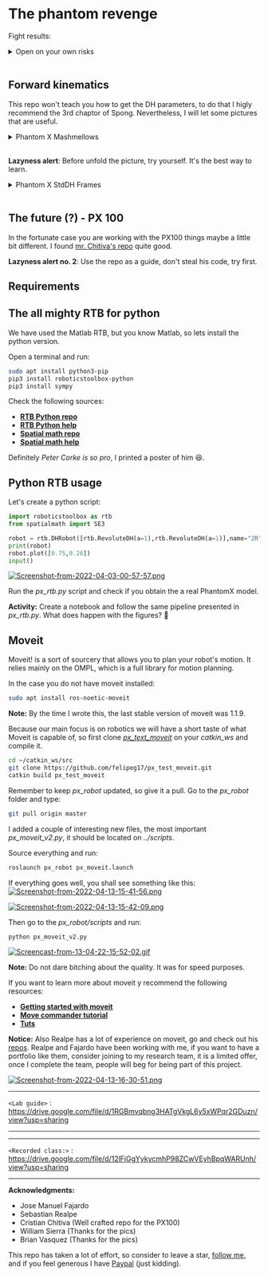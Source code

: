 # The phantom revenge

Fight results:

<details><summary>Open on your own risks</summary><p>

[![Screenshot-from-2022-04-13-16-09-08.png](https://i.postimg.cc/zGp4zkFt/Screenshot-from-2022-04-13-16-09-08.png)](https://postimg.cc/CRBcJktk)

Robot wins!

[![Screenshot-from-2022-04-13-16-09-16.png](https://i.postimg.cc/1zjT65TD/Screenshot-from-2022-04-13-16-09-16.png)](https://postimg.cc/NyRpvYQ0)

</p></details></br>


## Forward kinematics

This repo won't teach you how to get the DH parameters, to do that I higly recommend the 3rd chaptor of Spong. Nevertheless, I will let some pictures that are useful. 

<details><summary>Phantom X Mashmellows</summary>
<p align="center">
    <img src="https://i.postimg.cc/Mpjz3msp/Mediciones.jpg" width="180px" alt="measures" />
</p>
</details></br>

**Lazyness alert**: Before unfold the picture, try yourself. It's the best way to learn.

<details><summary>Phantom X StdDH Frames</summary>
<p align="center">
    <img src="https://i.postimg.cc/fLMZLnMV/phantomx.jpg" width="450px" alt="frames" />
</p>
</details></br>

## The future (?) - PX 100

In the fortunate case you are working with the PX100 things maybe a little bit different. I found [mr. Chitiva's repo](https://github.com/cychitivav/px100_description) quite good. 

**Lazyness alert no. 2**: Use the repo as a guide, don't steal his code, try first.

## Requirements

## The all mighty RTB for python 

We have used the Matlab RTB, but you know Matlab, so lets install the python version.

Open a terminal and run:

```sh
sudo apt install python3-pip
pip3 install roboticstoolbox-python
pip3 install sympy
```

Check the following sources:
 - [**RTB Python repo**](https://github.com/petercorke/robotics-toolbox-python)
 - [**RTB Python help**](https://petercorke.github.io/robotics-toolbox-python/index.html) 
 - [**Spatial math repo**](https://github.com/petercorke/spatialmath-python)
 - [**Spatial math help**](https://petercorke.github.io/spatialmath-python/)

Definitely *Peter Corke is so pro*, I printed a poster of him :laughing:.

## Python RTB usage

Let's create a python script:

```python
import roboticstoolbox as rtb
from spatialmath import SE3

robot = rtb.DHRobot([rtb.RevoluteDH(a=1),rtb.RevoluteDH(a=1)],name="2R")
print(robot)
robot.plot([0.75,0.26])
input()
```

[![Screenshot-from-2022-04-03-00-57-57.png](https://i.postimg.cc/4dbmg5Qz/Screenshot-from-2022-04-03-00-57-57.png)](https://postimg.cc/phr2QK7T)

Run the *px_rtb.py* script and check if you obtain the a real PhantomX model.

**Activity:** Create a notebook and follow the same pipeline presented in *px_rtb.py*. What does happen with the figures? :grimacing:

## Moveit

Moveit! is a sort of sourcery that allows you to plan your robot's motion. It relies mainly on the OMPL, which is a full library for motion planning. 

In the case you do not have moveit installed:

```sh
sudo apt install ros-noetic-moveit
```

**Note:** By the time I wrote this, the last stable version of moveit was 1.1.9. 

Because our main focus is on robotics we will have a short taste of what Moveit is capable of, so first clone [*px_text_moveit*](https://github.com/felipeg17/px_test_moveit.git) on your *catkin_ws* and compile it.

```sh 
cd ~/catkin_ws/src
git clone https://github.com/felipeg17/px_test_moveit.git
catkin build px_test_moveit
```

Remember to keep *px_robot* updated, so give it a pull. Go to the *px_robot* folder and type:

```sh
git pull origin master
```

I added a couple of interesting new files, the most important *px_moveit_v2.py*, it should be located on *../scripts*.

Source everything and run:

```sh 
roslaunch px_robot px_moveit.launch 
```

If everything goes well, you shall see something like this:
[![Screenshot-from-2022-04-13-15-41-56.png](https://i.postimg.cc/x1dnyBX3/Screenshot-from-2022-04-13-15-41-56.png)](https://postimg.cc/7fjFqsM5)

[![Screenshot-from-2022-04-13-15-42-09.png](https://i.postimg.cc/0yHxtZmR/Screenshot-from-2022-04-13-15-42-09.png)](https://postimg.cc/G4YZtFqq)

Then go to the *px_robot/scripts* and run:

```sh
python px_moveit_v2.py 
```

[![Screencast-from-13-04-22-15-52-02.gif](https://i.postimg.cc/MK8tfjsy/Screencast-from-13-04-22-15-52-02.gif)](https://postimg.cc/vD35pDwB)

**Note:** Do not dare bitching about the quality. It was for speed purposes.

If you want to learn more about moveit y recommend the following resources:
 - [**Getting started with moveit**](http://docs.ros.org/en/kinetic/api/moveit_tutorials/html/doc/getting_started/getting_started.html)
 - [**Move commander tutorial**](http://docs.ros.org/en/kinetic/api/moveit_tutorials/html/doc/move_group_python_interface/move_group_python_interface_tutorial.html)
 - [**Tuts**](https://moveit.picknik.ai/galactic/doc/tutorials/tutorials.html)

**Notice:** Also Realpe has a lot of experience on moveit, go and check out his [repos](https://github.com/GitSRealpe). Realpe and Fajardo have been working with me, if you want to have a portfolio like them, consider joining to my research team, it is a limited offer, once I complete the team, people will beg for being part of this project. 

[![Screenshot-from-2022-04-13-16-30-51.png](https://i.postimg.cc/xCJ0bdfz/Screenshot-from-2022-04-13-16-30-51.png)](https://postimg.cc/ygKqMsS1)

------------

`<Lab guide>` : https://drive.google.com/file/d/1RGBmvqbng3HATgVkgL6y5xWPqr2GDuzn/view?usp=sharing

------------

------------

`<Recorded class:>` : 
https://drive.google.com/file/d/12lFjGgYykycmhP98ZCwVEyhBpqWARUnh/view?usp=sharing

------------

**Acknowledgments:**

 - Jose Manuel Fajardo
 - Sebastian Realpe 
 - Cristian Chitiva (Well crafted repo for the PX100)
 - William Sierra (Thanks for the pics)
 - Brian Vasquez (Thanks for the pics)

This repo has taken a lot of effort, so consider to leave a star, [follow me](https://felipeg17.github.io/index.html), and if you feel generous I have [Paypal](https://paypal.me/fegonzalez17?country.x=CO&locale.x=en_US) (just kidding).
